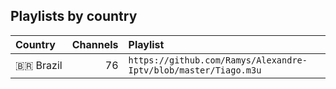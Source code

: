 ## Playlists by country

<!-- prettier-ignore -->
<table>
	<thead>
		<tr><th align="left">Country</th><th align="right">Channels</th><th align="left">Playlist</th></tr>
	</thead>
	<tbody>
		<tr><td align="left">🇧🇷&nbsp;Brazil</td><td align="right">76</td><td align="left" nowrap><code>https://github.com/Ramys/Alexandre-Iptv/blob/master/Tiago.m3u</code></td></tr>
	</tbody>
</table>

